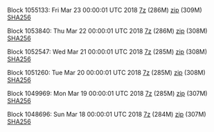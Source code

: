 Block 1055133: Fri Mar 23 00:00:01 UTC 2018 [7z](https://transfer.sh/ccjsz/bootstrap.dat.20180323.7z) (286M) [zip](https://transfer.sh/vET5X/bootstrap.dat.20180323.zip) (309M) [SHA256](https://transfer.sh/pq04B/sha256.txt)

Block 1053840: Thu Mar 22 00:00:01 UTC 2018 [7z](https://transfer.sh/H7KaW/bootstrap.dat.20180322.7z) (286M) [zip](https://transfer.sh/n74Wg/bootstrap.dat.20180322.zip) (308M) [SHA256](https://transfer.sh/G8UaZ/sha256.txt)

Block 1052547: Wed Mar 21 00:00:01 UTC 2018 [7z](https://transfer.sh/Dv0Sa/bootstrap.dat.20180321.7z) (285M) [zip](https://transfer.sh/10fprX/bootstrap.dat.20180321.zip) (308M) [SHA256](https://transfer.sh/Ny3ql/sha256.txt)

Block 1051260: Tue Mar 20 00:00:01 UTC 2018 [7z](https://transfer.sh/PVImc/bootstrap.dat.20180320.7z) (285M) [zip](https://transfer.sh/2LSSk/bootstrap.dat.20180320.zip) (308M) [SHA256](https://transfer.sh/ZWlFI/sha256.txt)

Block 1049969: Mon Mar 19 00:00:01 UTC 2018 [7z](https://transfer.sh/a9laE/bootstrap.dat.20180319.7z) (285M) [zip](https://transfer.sh/kQHxf/bootstrap.dat.20180319.zip) (307M) [SHA256](https://transfer.sh/mRtus/sha256.txt)

Block 1048696: Sun Mar 18 00:00:01 UTC 2018 [7z](https://transfer.sh/9qRfZ/bootstrap.dat.20180318.7z) (284M) [zip](https://transfer.sh/tHftI/bootstrap.dat.20180318.zip) (307M) [SHA256](https://transfer.sh/H0MRK/sha256.txt)
